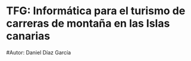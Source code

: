 # TFG: Informática para el turismo de carreras de montaña en las Islas canarias

#Autor: Daniel Díaz García
